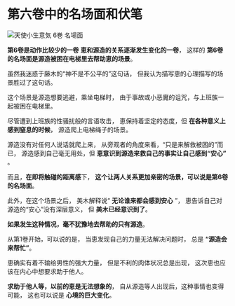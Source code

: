 # 第六卷中的名场面和伏笔

![天使小生意気 6巻 名場面](https://xn--q9j984gbug42c4wieqsm2o.jp/wp/wp-content/uploads/2018/04/meibamen04.jpg)

**第6卷是动作比较少的一卷**
**恵和源造的关系逐渐发生变化的一卷**，
这样的 **第6卷的名场面是源造被困在电梯里去帮助恵的场景**。

虽然我迷惑于藤木的“神不是不公平的”这句话，
但我认为描写恵的心理描写的场景胜过了这句话。

这个场景是源造想要逃避，乘坐电梯时，
由于事故或小恶魔的诅咒，与上班族一起被困在电梯里。

尽管遭到上班族的性骚扰般的言语攻击，
恵保持着坚定的态度，但 **在各种意义上感到窒息的时候**，
源造爬上电梯绳子的场景。

源造没有对任何人说话就爬上来，
从旁观者的角度来看，“只是来解救被困的”而已，
源造感到自己毫无用处，但 **恵意识到源造来救自己的事实让自己感到“安心”** 。

而且，**在即将触碰的距离感**下，
**这个让两人关系更加亲密的场景，可以说是第6卷的名场面**。

此外，在这个场景之后，
美木解释说“ **无论谁来都会感到安心** ”，
恵告诉自己对源造的“安心”没有深层意义，
但 **美木已经意识到了**。

**如果发生这种情况，毫不犹豫地去帮助的只有源造**。

从第1卷开始，可以说的是，
当恵发现自己的力量无法解决问题时，
总是 **“源造会来帮忙”**。

恵确实有着不输给男性的强大力量，
但是不利的肉体状况总是出现，
这次恵也应该在内心中想要求助于他人。

**求助于他人等，以前的恵是无法想象的**，
自从源造等人出现后，这种事情也变得可能，
这也可以说是 **心境的巨大变化**。
